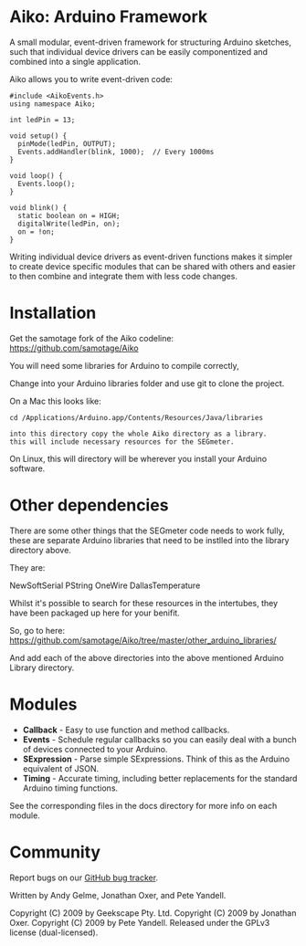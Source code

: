 Aiko: Arduino Framework
=======================

A small modular, event-driven framework for structuring Arduino
sketches, such that individual device drivers can be easily
componentized and combined into a single application.

Aiko allows you to write event-driven code:

    #include <AikoEvents.h>
    using namespace Aiko;

    int ledPin = 13;

    void setup() {
      pinMode(ledPin, OUTPUT);
      Events.addHandler(blink, 1000);  // Every 1000ms
    }

    void loop() {
      Events.loop();
    }

    void blink() {
      static boolean on = HIGH;
      digitalWrite(ledPin, on);
      on = !on;
    }

Writing individual device drivers as event-driven functions makes it
simpler to create device specific modules that can be shared with others
and easier to then combine and integrate them with less code changes.


Installation
============

Get the samotage fork of the Aiko codeline:
https://github.com/samotage/Aiko

You will need some libraries for Arduino to compile correctly,

Change into your Arduino libraries folder and use git to clone the project.

On a Mac this looks like:

    cd /Applications/Arduino.app/Contents/Resources/Java/libraries

    into this directory copy the whole Aiko directory as a library.
    this will include necessary resources for the SEGmeter.
   
On Linux, this will directory will be wherever you install your Arduino
software.

Other dependencies
==================

There are some other things that the SEGmeter code needs to work fully, these are 
separate Arduino libraries that need to be instlled into the library directory above.

They are:

NewSoftSerial
PString
OneWire
DallasTemperature

Whilst it's possible to search for these resources in the intertubes, 
they have been packaged up here for your benifit.

So, go to here:
https://github.com/samotage/Aiko/tree/master/other_arduino_libraries/

And add each of the above directories into the above mentioned Arduino Library directory.



Modules
=======

- **Callback** - Easy to use function and method callbacks.
- **Events** - Schedule regular callbacks so you can easily deal with
  a bunch of devices connected to your Arduino.
- **SExpression** - Parse simple SExpressions. Think of this as the
  Arduino equivalent of JSON.
- **Timing** - Accurate timing, including better replacements for the
  standard Arduino timing functions.

See the corresponding files in the docs directory for more info on each module.


Community
=========

Report bugs on our [GitHub bug tracker](http://github.com/geekscape/Aiko/issues).

Written by Andy Gelme, Jonathan Oxer, and Pete Yandell.

Copyright (C) 2009 by Geekscape Pty. Ltd.
Copyright (C) 2009 by Jonathan Oxer.
Copyright (C) 2009 by Pete Yandell.
Released under the GPLv3 license (dual-licensed).
